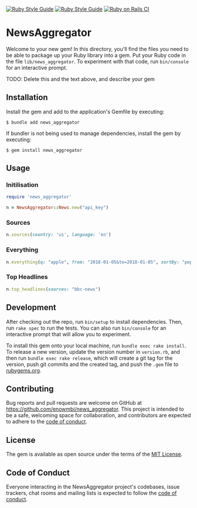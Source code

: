 [![Ruby Style Guide](https://img.shields.io/badge/code_style-rubocop-brightgreen.svg)](https://github.com/rubocop/rubocop)
[![Ruby Style Guide](https://img.shields.io/badge/code_style-community-brightgreen.svg)](https://rubystyle.guide)
[![Ruby on Rails CI](https://github.com/enowmbi/news_aggregator_ruby/actions/workflows/ruby.yml/badge.svg)](https://github.com/enowmbi/news_aggregator_ruby/actions/workflows/ruby.yml)

# NewsAggregator

Welcome to your new gem! In this directory, you'll find the files you need to be able to package up your Ruby library into a gem. Put your Ruby code in the file `lib/news_aggregator`. To experiment with that code, run `bin/console` for an interactive prompt.

TODO: Delete this and the text above, and describe your gem

## Installation

Install the gem and add to the application's Gemfile by executing:

    $ bundle add news_aggregator

If bundler is not being used to manage dependencies, install the gem by executing:

    $ gem install news_aggregator

## Usage

### Initilisation

```ruby
require 'news_aggregator'

n = NewsAggregator::News.new("api_key")
```

### Sources

```ruby
n.sources(country: 'us', language: 'en')
```

### Everything

```ruby
n.everything(q: "apple", from: "2018-01-05&to=2018-01-05", sortBy: "popularity")
```

### Top Headlines

```ruby
n.top_headlines(sources: "bbc-news")
```

## Development

After checking out the repo, run `bin/setup` to install dependencies. Then, run `rake spec` to run the tests. You can also run `bin/console` for an interactive prompt that will allow you to experiment.

To install this gem onto your local machine, run `bundle exec rake install`. To release a new version, update the version number in `version.rb`, and then run `bundle exec rake release`, which will create a git tag for the version, push git commits and the created tag, and push the `.gem` file to [rubygems.org](https://rubygems.org).

## Contributing

Bug reports and pull requests are welcome on GitHub at https://github.com/enowmbi/news_aggregator. This project is intended to be a safe, welcoming space for collaboration, and contributors are expected to adhere to the [code of conduct](https://github.com/[USERNAME]/news_aggregator/blob/master/CODE_OF_CONDUCT.md).

## License

The gem is available as open source under the terms of the [MIT License](https://opensource.org/licenses/MIT).

## Code of Conduct

Everyone interacting in the NewsAggregator project's codebases, issue trackers, chat rooms and mailing lists is expected to follow the [code of conduct](https://github.com/[USERNAME]/news_aggregator/blob/master/CODE_OF_CONDUCT.md).
